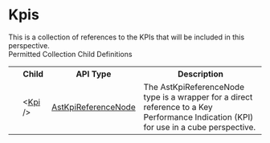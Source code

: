 # Kpis

<div class="LanguageSummary"><div class ="SummaryItem">This is a collection of references to the KPIs that will be included in this perspective.</div></div><div class="SchemaBindingGroup"><div class="SchemaBindingGroupHeader">Permitted Collection Child Definitions</div><table id="SchemaBindingList" class="SchemaBindingList"><tbody><tr><th class="SchemaBindingIconColumnHeader">&nbsp;</th><th class="SchemaBindingNameColumnHeader">Child</th><th class="SchemaBindingTypeColumnHeader">API Type</th><th class="SchemaBindingSummaryColumnHeader">Description</th></tr><tr class="cd0"><td class="SchemaBindingIcon"><div class="NotRequired" /></td><td class="SchemaBindingName"><span class="punc">&lt;</span><a href=Varigence.Languages.Biml.Cube.AstKpiReferenceNode.html">Kpi</a><span class="punc"> /&gt;</span></td><td class="SchemaBindingType"><a href="../api-reference/Varigence.Languages.Biml.Cube.AstKpiReferenceNode.html">AstKpiReferenceNode</a></td><td class="SchemaBindingSummary">The AstKpiReferenceNode type is a wrapper for a direct reference to a Key Performance Indication (KPI) for use in a cube perspective.</td></tr></tbody></table></div>
